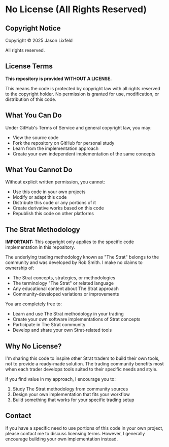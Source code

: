 # No License (All Rights Reserved)

## Copyright Notice

Copyright © 2025 Jason Lixfeld

All rights reserved.

## License Terms

**This repository is provided WITHOUT A LICENSE.**

This means the code is protected by copyright law with all rights reserved to the copyright holder. No permission is granted for use, modification, or distribution of this code.

## What You Can Do

Under GitHub's Terms of Service and general copyright law, you may:
- View the source code
- Fork the repository on GitHub for personal study
- Learn from the implementation approach
- Create your own independent implementation of the same concepts

## What You Cannot Do

Without explicit written permission, you cannot:
- Use this code in your own projects
- Modify or adapt this code
- Distribute this code or any portions of it
- Create derivative works based on this code
- Republish this code on other platforms

## The Strat Methodology

**IMPORTANT:** This copyright only applies to the specific code implementation in this repository.

The underlying trading methodology known as "The Strat" belongs to the community and was developed by Rob Smith. I make no claims to ownership of:
- The Strat concepts, strategies, or methodologies
- The terminology "The Strat" or related language
- Any educational content about The Strat approach
- Community-developed variations or improvements

You are completely free to:
- Learn and use The Strat methodology in your trading
- Create your own software implementations of Strat concepts
- Participate in The Strat community
- Develop and share your own Strat-related tools

## Why No License?

I'm sharing this code to inspire other Strat traders to build their own tools, not to provide a ready-made solution. The trading community benefits most when each trader develops tools suited to their specific needs and style.

If you find value in my approach, I encourage you to:
1. Study The Strat methodology from community sources
2. Design your own implementation that fits your workflow
3. Build something that works for your specific trading setup

## Contact

If you have a specific need to use portions of this code in your own project, please contact me to discuss licensing terms. However, I generally encourage building your own implementation instead.
